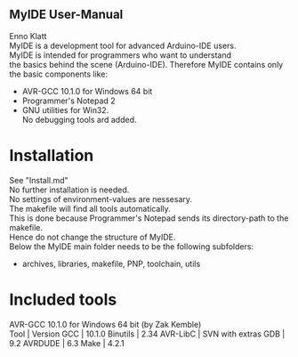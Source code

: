 ## MyIDE User-Manual
Enno Klatt<br>
MyIDE is a development tool for advanced Arduino-IDE users.<br>
MyIDE is intended for programmers who want to understand<br>
the basics behind the scene (Arduino-IDE).
Therefore MyIDE contains only the basic components like:<br>
* AVR-GCC 10.1.0 for Windows 64 bit
* Programmer's Notepad 2
* GNU utilities for Win32.<br>
No debugging tools ard added.
# Installation
See "Install.md"<br>
No further installation is needed.<br>
No settings of environment-values are nessesary.<br>
The makefile will find all tools automatically.<br>
This is done because Programmer's Notepad sends its directory-path to the makefile.<br>
Hence do not change the structure of MyIDE.<br>
Below the MyIDE main folder needs to be the following subfolders: <br>
- archives, libraries, makefile, PNP, toolchain, utils<br>
# Included tools
AVR-GCC 10.1.0 for Windows 64 bit (by Zak Kemble)<br>
Tool	|	Version
GCC	|	10.1.0
Binutils	|	2.34
AVR-LibC	|	SVN with extras
GDB	|	9.2
AVRDUDE	|	6.3
Make	|	4.2.1<br>